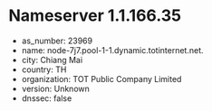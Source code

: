 # Nameserver 1.1.166.35

* as_number: 23969
* name: node-7j7.pool-1-1.dynamic.totinternet.net.
* city: Chiang Mai
* country: TH
* organization: TOT Public Company Limited
* version: Unknown
* dnssec: false

